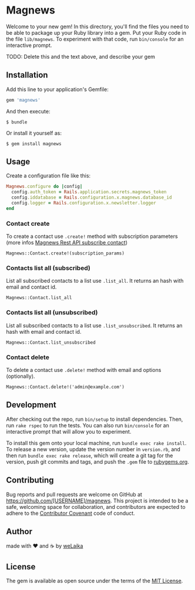# Magnews

Welcome to your new gem! In this directory, you'll find the files you need to be able to package up your Ruby library into a gem. Put your Ruby code in the file `lib/magnews`. To experiment with that code, run `bin/console` for an interactive prompt.

TODO: Delete this and the text above, and describe your gem

## Installation

Add this line to your application's Gemfile:

```ruby
gem 'magnews'
```

And then execute:

    $ bundle

Or install it yourself as:

    $ gem install magnews

## Usage

Create a configuration file like this:

```ruby
Magnews.configure do |config|
  config.auth_token = Rails.application.secrets.magnews_token
  config.iddatabase = Rails.configuration.x.magnews.database_id
  config.logger = Rails.configuration.x.newsletter.logger
end
```

### Contact create

To create a contact use `.create!` method with subscription parameters (more infos [Magnews Rest API subscribe contact](http://support.magnews.it/en/ws/restcontacts.html#Subscribe_contact))

```
Magnews::Contact.create!(subscription_params)
```

### Contacts list all (subscribed)

List all subscribed contacts to a list use `.list_all`. It returns an hash with email and contact id.

```
Magnews::Contact.list_all
```

### Contacts list all (unsubscribed)

List all subscribed contacts to a list use `.list_unsubscribed`. It returns an hash with email and contact id.

```
Magnews::Contact.list_unsubscribed
```

### Contact delete

To delete a contact use `.delete!` method with email and options (optionally).

```
Magnews::Contact.delete!('admin@example.com')
```

## Development

After checking out the repo, run `bin/setup` to install dependencies. Then, run `rake rspec` to run the tests. You can also run `bin/console` for an interactive prompt that will allow you to experiment.

To install this gem onto your local machine, run `bundle exec rake install`. To release a new version, update the version number in `version.rb`, and then run `bundle exec rake release`, which will create a git tag for the version, push git commits and tags, and push the `.gem` file to [rubygems.org](https://rubygems.org).

## Contributing

Bug reports and pull requests are welcome on GitHub at https://github.com/[USERNAME]/magnews. This project is intended to be a safe, welcoming space for collaboration, and contributors are expected to adhere to the [Contributor Covenant](contributor-covenant.org) code of conduct.

## Author

made with ❤️ and ☕️ by [weLaika](http://dev.welaika.com)

## License

The gem is available as open source under the terms of the [MIT License](http://opensource.org/licenses/MIT).

